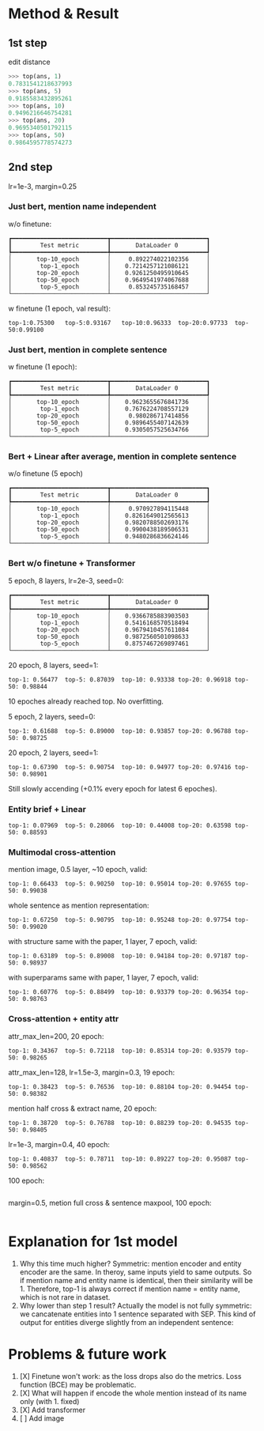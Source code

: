 # Method & Result

## 1st step

edit distance

```python
>>> top(ans, 1)
0.7831541218637993
>>> top(ans, 5)
0.9185583432895261
>>> top(ans, 10)
0.9496216646754281
>>> top(ans, 20)
0.9695340501792115
>>> top(ans, 50)
0.9864595778574273
```

## 2nd step

lr=1e-3, margin=0.25

### Just bert, mention name independent

w/o finetune:

```
┏━━━━━━━━━━━━━━━━━━━━━━━━━━━┳━━━━━━━━━━━━━━━━━━━━━━━━━━━┓
┃        Test metric        ┃       DataLoader 0        ┃
┡━━━━━━━━━━━━━━━━━━━━━━━━━━━╇━━━━━━━━━━━━━━━━━━━━━━━━━━━┩
│       top-10_epoch        │     0.892274022102356     │
│        top-1_epoch        │    0.7214257121086121     │
│       top-20_epoch        │    0.9261250495910645     │
│       top-50_epoch        │    0.9649541974067688     │
│        top-5_epoch        │     0.853245735168457     │
└───────────────────────────┴───────────────────────────┘
```

w finetune (1 epoch, val result):

```
top-1:0.75300   top-5:0.93167   top-10:0.96333  top-20:0.97733  top-50:0.99100
```

### Just bert, mention in complete sentence

w finetune (1 epoch):

```
┏━━━━━━━━━━━━━━━━━━━━━━━━━━━┳━━━━━━━━━━━━━━━━━━━━━━━━━━━┓
┃        Test metric        ┃       DataLoader 0        ┃
┡━━━━━━━━━━━━━━━━━━━━━━━━━━━╇━━━━━━━━━━━━━━━━━━━━━━━━━━━┩
│       top-10_epoch        │    0.9623655676841736     │
│        top-1_epoch        │    0.7676224708557129     │
│       top-20_epoch        │     0.980286717414856     │
│       top-50_epoch        │    0.9896455407142639     │
│        top-5_epoch        │    0.9305057525634766     │
└───────────────────────────┴───────────────────────────┘
```

### Bert + Linear after average, mention in complete sentence

w/o finetune (5 epoch)

```
┏━━━━━━━━━━━━━━━━━━━━━━━━━━━┳━━━━━━━━━━━━━━━━━━━━━━━━━━━┓
┃        Test metric        ┃       DataLoader 0        ┃
┡━━━━━━━━━━━━━━━━━━━━━━━━━━━╇━━━━━━━━━━━━━━━━━━━━━━━━━━━┩
│       top-10_epoch        │     0.970927894115448     │
│        top-1_epoch        │    0.8261649012565613     │
│       top-20_epoch        │    0.9820788502693176     │
│       top-50_epoch        │    0.9900438189506531     │
│        top-5_epoch        │    0.9480286836624146     │
└───────────────────────────┴───────────────────────────┘
```

### Bert w/o finetune + Transformer

5 epoch, 8 layers, lr=2e-3, seed=0:

```
┏━━━━━━━━━━━━━━━━━━━━━━━━━━━┳━━━━━━━━━━━━━━━━━━━━━━━━━━━┓
┃        Test metric        ┃       DataLoader 0        ┃
┡━━━━━━━━━━━━━━━━━━━━━━━━━━━╇━━━━━━━━━━━━━━━━━━━━━━━━━━━┩
│       top-10_epoch        │    0.9366785883903503     │
│        top-1_epoch        │    0.5416168570518494     │
│       top-20_epoch        │    0.9679410457611084     │
│       top-50_epoch        │    0.9872560501098633     │
│        top-5_epoch        │    0.8757467269897461     │
└───────────────────────────┴───────────────────────────┘
```

20 epoch, 8 layers, seed=1:

```
top-1: 0.56477  top-5: 0.87039  top-10: 0.93338 top-20: 0.96918 top-50: 0.98844
```

10 epoches already reached top. No overfitting.

5 epoch, 2 layers, seed=0:

```
top-1: 0.61688  top-5: 0.89000  top-10: 0.93857 top-20: 0.96788 top-50: 0.98725
```

20 epoch, 2 layers, seed=1:

```
top-1: 0.67390  top-5: 0.90754  top-10: 0.94977 top-20: 0.97416 top-50: 0.98901
```

Still slowly accending (+0.1% every epoch for latest 6 epoches).

### Entity brief + Linear

```
top-1: 0.07969  top-5: 0.28066  top-10: 0.44008 top-20: 0.63598 top-50: 0.88593
```

### Multimodal cross-attention

mention image, 0.5 layer, ~10 epoch, valid:

```
top-1: 0.66433  top-5: 0.90250  top-10: 0.95014 top-20: 0.97655 top-50: 0.99038
```

whole sentence as mention representation:

```
top-1: 0.67250  top-5: 0.90795  top-10: 0.95248 top-20: 0.97754 top-50: 0.99020
```

with structure same with the paper, 1 layer, 7 epoch, valid:

```
top-1: 0.63189  top-5: 0.89008  top-10: 0.94184 top-20: 0.97187 top-50: 0.98937
```

with superparams same with paper, 1 layer, 7 epoch, valid:

```
top-1: 0.60776  top-5: 0.88499  top-10: 0.93379 top-20: 0.96354 top-50: 0.98763
```

### Cross-attention + entity attr

attr_max_len=200, 20 epoch:

```
top-1: 0.34367  top-5: 0.72118  top-10: 0.85314 top-20: 0.93579 top-50: 0.98265
```

attr_max_len=128, lr=1.5e-3, margin=0.3, 19 epoch:

```
top-1: 0.38423  top-5: 0.76536  top-10: 0.88104 top-20: 0.94454 top-50: 0.98382
```

mention half cross & extract name, 20 epoch:

```
top-1: 0.38720  top-5: 0.76788  top-10: 0.88239 top-20: 0.94535 top-50: 0.98405
```

lr=1e-3, margin=0.4, 40 epoch:

```
top-1: 0.40837  top-5: 0.78711  top-10: 0.89227 top-20: 0.95087 top-50: 0.98562
```

100 epoch:

```

```

margin=0.5, metion full cross & sentence maxpool, 100 epoch:

```

```

# Explanation for 1st model

1. Why this time much higher?
   Symmetric: mention encoder and entity encoder are the same. In theroy, same inputs yield to same outputs.
   So if mention name and entity name is identical, then their similarity will be 1.
   Therefore, top-1 is always correct if mention name = entity name, which is not rare in dataset.
2. Why lower than step 1 result?
   Actually the model is not fully symmetric: we cancatenate entities into 1 sentence separated with SEP.
   This kind of output for entities diverge slightly from an independent sentence:

# Problems & future work

1. [X] Finetune won't work: as the loss drops also do the metrics. Loss function (BCE) may be problematic.
2. [X] What will happen if encode the whole mention instead of its name only (with 1. fixed)
3. [X] Add transformer
4. [ ] Add image
